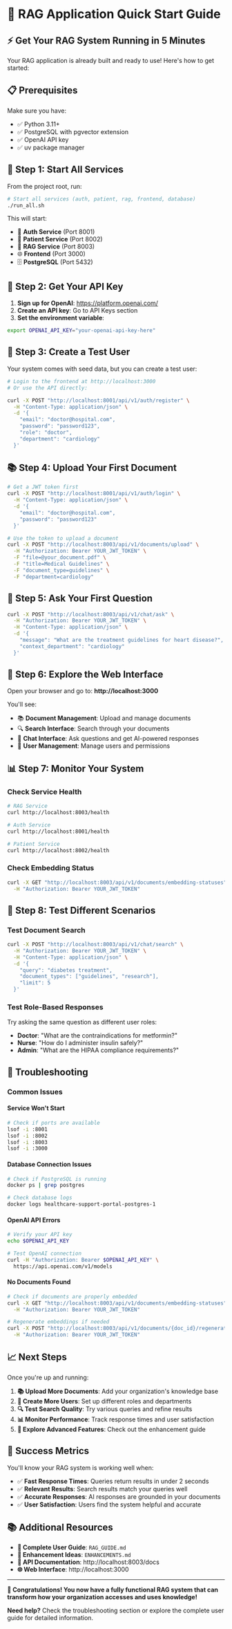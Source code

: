 # 🚀 RAG Application Quick Start Guide

## ⚡ **Get Your RAG System Running in 5 Minutes**

Your RAG application is already built and ready to use! Here's how to get started:

## 📋 **Prerequisites**

Make sure you have:
- ✅ Python 3.11+
- ✅ PostgreSQL with pgvector extension
- ✅ OpenAI API key
- ✅ uv package manager

## 🚀 **Step 1: Start All Services**

From the project root, run:

```bash
# Start all services (auth, patient, rag, frontend, database)
./run_all.sh
```

This will start:
- 🔐 **Auth Service** (Port 8001)
- 🏥 **Patient Service** (Port 8002) 
- 🤖 **RAG Service** (Port 8003)
- 🌐 **Frontend** (Port 3000)
- 🗄️ **PostgreSQL** (Port 5432)

## 🔑 **Step 2: Get Your API Key**

1. **Sign up for OpenAI**: https://platform.openai.com/
2. **Create an API key**: Go to API Keys section
3. **Set the environment variable**:

```bash
export OPENAI_API_KEY="your-openai-api-key-here"
```

## 👤 **Step 3: Create a Test User**

Your system comes with seed data, but you can create a test user:

```bash
# Login to the frontend at http://localhost:3000
# Or use the API directly:

curl -X POST "http://localhost:8001/api/v1/auth/register" \
  -H "Content-Type: application/json" \
  -d '{
    "email": "doctor@hospital.com",
    "password": "password123",
    "role": "doctor",
    "department": "cardiology"
  }'
```

## 📚 **Step 4: Upload Your First Document**

```bash
# Get a JWT token first
curl -X POST "http://localhost:8001/api/v1/auth/login" \
  -H "Content-Type: application/json" \
  -d '{
    "email": "doctor@hospital.com",
    "password": "password123"
  }'

# Use the token to upload a document
curl -X POST "http://localhost:8003/api/v1/documents/upload" \
  -H "Authorization: Bearer YOUR_JWT_TOKEN" \
  -F "file=@your_document.pdf" \
  -F "title=Medical Guidelines" \
  -F "document_type=guidelines" \
  -F "department=cardiology"
```

## 🤖 **Step 5: Ask Your First Question**

```bash
curl -X POST "http://localhost:8003/api/v1/chat/ask" \
  -H "Authorization: Bearer YOUR_JWT_TOKEN" \
  -H "Content-Type: application/json" \
  -d '{
    "message": "What are the treatment guidelines for heart disease?",
    "context_department": "cardiology"
  }'
```

## 🎯 **Step 6: Explore the Web Interface**

Open your browser and go to: **http://localhost:3000**

You'll see:
- 📚 **Document Management**: Upload and manage documents
- 🔍 **Search Interface**: Search through your documents
- 💬 **Chat Interface**: Ask questions and get AI-powered responses
- 👥 **User Management**: Manage users and permissions

## 📊 **Step 7: Monitor Your System**

### **Check Service Health**
```bash
# RAG Service
curl http://localhost:8003/health

# Auth Service  
curl http://localhost:8001/health

# Patient Service
curl http://localhost:8002/health
```

### **Check Embedding Status**
```bash
curl -X GET "http://localhost:8003/api/v1/documents/embedding-statuses" \
  -H "Authorization: Bearer YOUR_JWT_TOKEN"
```

## 🧪 **Step 8: Test Different Scenarios**

### **Test Document Search**
```bash
curl -X POST "http://localhost:8003/api/v1/chat/search" \
  -H "Authorization: Bearer YOUR_JWT_TOKEN" \
  -H "Content-Type: application/json" \
  -d '{
    "query": "diabetes treatment",
    "document_types": ["guidelines", "research"],
    "limit": 5
  }'
```

### **Test Role-Based Responses**
Try asking the same question as different user roles:
- **Doctor**: "What are the contraindications for metformin?"
- **Nurse**: "How do I administer insulin safely?"
- **Admin**: "What are the HIPAA compliance requirements?"

## 🔧 **Troubleshooting**

### **Common Issues**

#### **Service Won't Start**
```bash
# Check if ports are available
lsof -i :8001
lsof -i :8002  
lsof -i :8003
lsof -i :3000
```

#### **Database Connection Issues**
```bash
# Check if PostgreSQL is running
docker ps | grep postgres

# Check database logs
docker logs healthcare-support-portal-postgres-1
```

#### **OpenAI API Errors**
```bash
# Verify your API key
echo $OPENAI_API_KEY

# Test OpenAI connection
curl -H "Authorization: Bearer $OPENAI_API_KEY" \
  https://api.openai.com/v1/models
```

#### **No Documents Found**
```bash
# Check if documents are properly embedded
curl -X GET "http://localhost:8003/api/v1/documents/embedding-statuses" \
  -H "Authorization: Bearer YOUR_JWT_TOKEN"

# Regenerate embeddings if needed
curl -X POST "http://localhost:8003/api/v1/documents/{doc_id}/regenerate-embeddings" \
  -H "Authorization: Bearer YOUR_JWT_TOKEN"
```

## 📈 **Next Steps**

Once you're up and running:

1. **📚 Upload More Documents**: Add your organization's knowledge base
2. **👥 Create More Users**: Set up different roles and departments
3. **🔍 Test Search Quality**: Try various queries and refine results
4. **📊 Monitor Performance**: Track response times and user satisfaction
5. **🚀 Explore Advanced Features**: Check out the enhancement guide

## 🎯 **Success Metrics**

You'll know your RAG system is working well when:

- ✅ **Fast Response Times**: Queries return results in under 2 seconds
- ✅ **Relevant Results**: Search results match your queries well
- ✅ **Accurate Responses**: AI responses are grounded in your documents
- ✅ **User Satisfaction**: Users find the system helpful and accurate

## 📚 **Additional Resources**

- **📖 Complete User Guide**: `RAG_GUIDE.md`
- **🚀 Enhancement Ideas**: `ENHANCEMENTS.md`
- **🔧 API Documentation**: http://localhost:8003/docs
- **🌐 Web Interface**: http://localhost:3000

---

**🎉 Congratulations! You now have a fully functional RAG system that can transform how your organization accesses and uses knowledge!**

**Need help?** Check the troubleshooting section or explore the complete user guide for detailed information.
